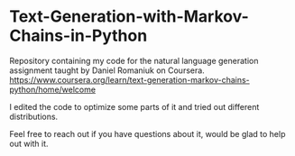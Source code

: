 # Text-Generation-with-Markov-Chains-in-Python
Repository containing my code for the natural language generation assignment taught by Daniel Romaniuk on Coursera.
https://www.coursera.org/learn/text-generation-markov-chains-python/home/welcome

I edited the code to optimize some parts of it and tried out different distributions. 

Feel free to reach out if you have questions about it, would be glad to help out with it. 
